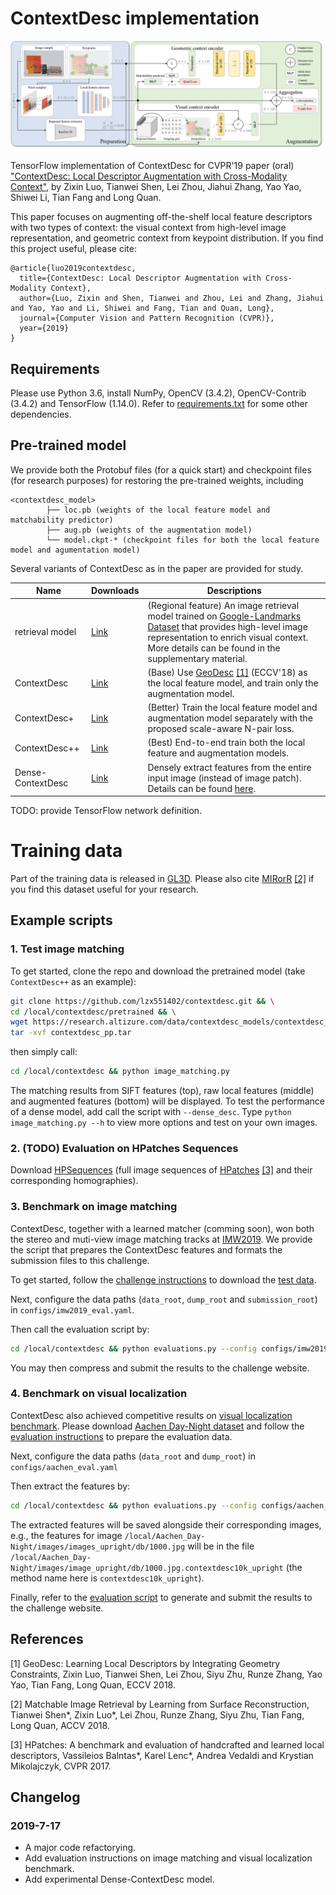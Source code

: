 # ContextDesc implementation

![Framework](imgs/framework.png)

TensorFlow implementation of ContextDesc for CVPR'19 paper (oral) ["ContextDesc: Local Descriptor Augmentation with Cross-Modality Context"](https://arxiv.org/abs/1904.04084), by Zixin Luo, Tianwei Shen, Lei Zhou, Jiahui Zhang, Yao Yao, Shiwei Li, Tian Fang and Long Quan.

This paper focuses on augmenting off-the-shelf local feature descriptors with two types of context: the visual context from high-level image representation, and geometric context from keypoint distribution. If you find this project useful, please cite:

```
@article{luo2019contextdesc,
  title={ContextDesc: Local Descriptor Augmentation with Cross-Modality Context},
  author={Luo, Zixin and Shen, Tianwei and Zhou, Lei and Zhang, Jiahui and Yao, Yao and Li, Shiwei and Fang, Tian and Quan, Long},
  journal={Computer Vision and Pattern Recognition (CVPR)},
  year={2019}
}
```

## Requirements

Please use Python 3.6, install NumPy, OpenCV (3.4.2), OpenCV-Contrib (3.4.2) and TensorFlow (1.14.0). Refer to [requirements.txt](requirements.txt) for some other dependencies.

## Pre-trained model

We provide both the Protobuf files (for a quick start) and checkpoint files (for research purposes) for restoring the pre-trained weights, including

```
<contextdesc_model>
        ├── loc.pb (weights of the local feature model and matchability predictor)
        ├── aug.pb (weights of the augmentation model) 
        └── model.ckpt-* (checkpoint files for both the local feature model and agumentation model)
```

Several variants of ContextDesc as in the paper are provided for study.

| Name            | Downloads                                                                         | Descriptions                                                                                                                                                                                                                                                               |
|-----------------|-----------------------------------------------------------------------------------|----------------------------------------------------------------------------------------------------------------------------------------------------------------------------------------------------------------------------------------------------------------------------|
| retrieval model | [Link](https://research.altizure.com/data/contextdesc_models/retrieval_model.tar) | (Regional feature) An image retrieval model trained on [Google-Landmarks Dataset](https://www.kaggle.com/google/google-landmarks-dataset) that provides high-level image representation to enrich visual context. More details can be found in the supplementary material. |
| ContextDesc| [Link](https://research.altizure.com/data/contextdesc_models/contextdesc.tar)     | (Base) Use [GeoDesc](https://github.com/lzx551402/geodesc) [[1]](#refs) (ECCV'18) as the local feature model, and train only the augmentation model.                                                                                                                       |
| ContextDesc+    | [Link](https://research.altizure.com/data/contextdesc_models/contextdesc_p.tar)    | (Better) Train the local feature model and augmentation model separately with the proposed scale-aware N-pair loss.                                                                                                                                                        |
| ContextDesc++   | [Link](https://research.altizure.com/data/contextdesc_models/contextdesc_pp.tar)   | (Best) End-to-end train both the local feature and augmentation models.                                                                                                                                                                                                    |
| Dense-ContextDesc| [Link](https://research.altizure.com/data/contextdesc_models/dense-contextdesc.tar)   | Densely extract features from the entire input image (instead of image patch). Details can be found [here](docs/dense_model.md).|

TODO: provide TensorFlow network definition.

# Training data

Part of the training data is released in [GL3D](https://github.com/lzx551402/GL3D). Please also cite [MIRorR](https://github.com/hlzz/mirror) [[2]](#refs) if you find this dataset useful for your research.

## Example scripts

### 1. Test image matching

To get started, clone the repo and download the pretrained model (take `ContextDesc++` as an example):
```bash
git clone https://github.com/lzx551402/contextdesc.git && \
cd /local/contextdesc/pretrained && \
wget https://research.altizure.com/data/contextdesc_models/contextdesc_pp.tar && \
tar -xvf contextdesc_pp.tar
```

then simply call:

```bash
cd /local/contextdesc && python image_matching.py
```

The matching results from SIFT features (top), raw local features (middle) and augmented features (bottom) will be displayed. To test the performance of a dense model, add call the script with `--dense_desc`. Type `python image_matching.py --h` to view more options and test on your own images.

### 2. (TODO) Evaluation on HPatches Sequences 

Download [HPSequences](http://icvl.ee.ic.ac.uk/vbalnt/hpatches/hpatches-sequences-release.tar.gz) (full image sequences of [HPatches](https://github.com/hpatches/hpatches-dataset) [[3]](#refs) and their corresponding homographies).

### 3. Benchmark on image matching

ContextDesc, together with a learned matcher (comming soon), won both the stereo and muti-view image matching tracks at [IMW2019](https://image-matching-workshop.github.io/). We provide the script that prepares the ContextDesc features and formats the submission files to this challenge.

To get started, follow the [challenge instructions](https://github.com/vcg-uvic/sfm_benchmark_release) to download the [test data](http://webhome.cs.uvic.ca/~kyi/files/2019/image-matching/imw2019-test.tar.gz).

Next, configure the data paths (`data_root`, `dump_root` and `submission_root`) in `configs/imw2019_eval.yaml`.

Then call the evaluation script by:

```bash
cd /local/contextdesc && python evaluations.py --config configs/imw2019_eval.yaml
```

You may then compress and submit the results to the challenge website. 

### 4. Benchmark on visual localization

ContextDesc also achieved competitive results on [visual localization benchmark](https://www.visuallocalization.net/). Please download [Aachen Day-Night dataset](https://www.visuallocalization.net/datasets/) and follow the [evaluation instructions](https://github.com/tsattler/visuallocalizationbenchmark) to prepare the evaluation data.

Next, configure the data paths (`data_root` and `dump_root`) in `configs/aachen_eval.yaml`

Then extract the features by:

```bash
cd /local/contextdesc && python evaluations.py --config configs/aachen_eval.yaml
```

The extracted features will be saved alongside their corresponding images, e.g., the features for image `/local/Aachen_Day-Night/images/images_upright/db/1000.jpg` will be in the file `/local/Aachen_Day-Night/images/image_upright/db/1000.jpg.contextdesc10k_upright` (the method name here is `contextdesc10k_upright`).

Finally, refer to the [evaluation script](https://github.com/tsattler/visuallocalizationbenchmark) to generate and submit the results to the challenge website.

## References
<a name="refs"></a>

[1] GeoDesc: Learning Local Descriptors by Integrating Geometry Constraints, Zixin Luo, Tianwei Shen, Lei Zhou, Siyu Zhu, Runze Zhang, Yao Yao, Tian Fang, Long Quan, ECCV 2018.

[2] Matchable Image Retrieval by Learning from Surface Reconstruction, Tianwei Shen*, Zixin Luo*, Lei Zhou, Runze Zhang, Siyu Zhu, Tian Fang, Long Quan, ACCV 2018.

[3] HPatches: A benchmark and evaluation of handcrafted and learned local descriptors, Vassileios Balntas*, Karel Lenc*, Andrea Vedaldi and Krystian Mikolajczyk, CVPR 2017.

## Changelog

### 2019-7-17
- A major code refactorying.
- Add evaluation instructions on image matching and visual localization benchmark.
- Add experimental Dense-ContextDesc model.